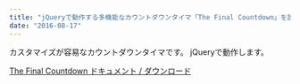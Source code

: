 ```yaml
---
title: "jQueryで動作する多機能なカウントダウンタイマ「The Final Countdown」を設置する -『plug-in』"
date: "2016-08-17"
---
```


カスタマイズが容易なカウントダウンタイマです。 jQueryで動作します。

[The Final Countdown ドキュメント / ダウンロード](http://hilios.github.io/jQuery.countdown/)
